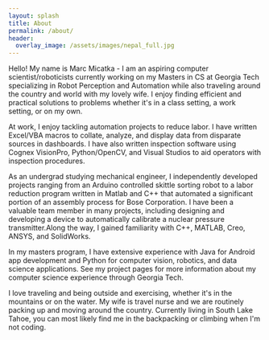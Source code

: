 ```yaml
---
layout: splash
title: About
permalink: /about/
header:
  overlay_image: /assets/images/nepal_full.jpg
---
```


Hello! My name is Marc Micatka - I am an aspiring computer scientist/roboticists currently working on my Masters in CS at Georgia Tech specializing in Robot Perception and Automation while also traveling around the country and world with my lovely wife. I enjoy finding efficient and practical solutions to problems whether it's in a class setting, a work setting, or on my own.

At work, I enjoy tackling automation projects to reduce labor. I have written Excel/VBA macros to collate, analyze, and display data from disparate sources in dashboards. I have also written inspection software using Cognex VisionPro, Python/OpenCV, and Visual Studios to aid operators with inspection procedures.

As an undergrad studying mechanical engineer, I independently developed projects ranging from an Arduino controlled skittle sorting robot to a labor reduction program written in Matlab and C++ that automated a significant portion of an assembly process for Bose Corporation. I have been a valuable team member in many projects, including designing and developing a device to automatically calibrate a nuclear pressure transmitter.Along the way, I gained familiarity with C++, MATLAB, Creo, ANSYS, and SolidWorks. 

In my masters program, I have extensive experience with Java for Android app development and Python for computer vision, robotics, and data science applications. See my project pages for more information about my computer science experience through Georgia Tech.

I love traveling and being outside and exercising, whether it's in the mountains or on the water. My wife is travel nurse and we are routinely packing up and moving around the country. Currently living in South Lake Tahoe, you can most likely find me in the backpacking or climbing when I'm not coding.

